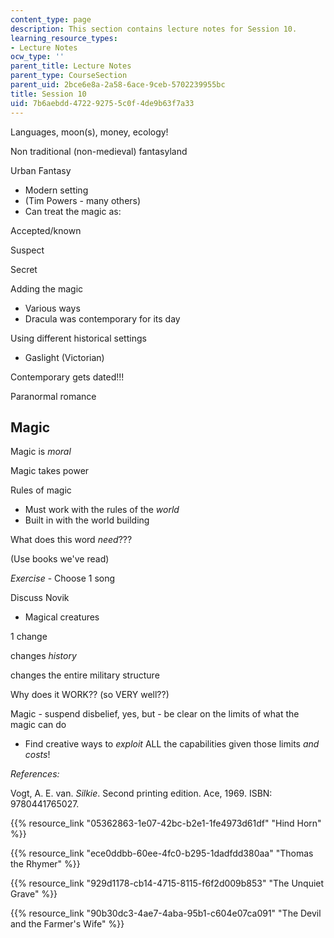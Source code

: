 ```yaml
---
content_type: page
description: This section contains lecture notes for Session 10.
learning_resource_types:
- Lecture Notes
ocw_type: ''
parent_title: Lecture Notes
parent_type: CourseSection
parent_uid: 2bce6e8a-2a58-6ace-9ceb-5702239955bc
title: Session 10
uid: 7b6aebdd-4722-9275-5c0f-4de9b63f7a33
---
```


Languages, moon(s), money, ecology!

Non traditional (non-medieval) fantasyland

Urban Fantasy

*   Modern setting
*   (Tim Powers - many others)
*   Can treat the magic as:

Accepted/known

Suspect

Secret

Adding the magic

*   Various ways
*   Dracula was contemporary for its day

Using different historical settings

*   Gaslight (Victorian)

Contemporary gets dated!!!

Paranormal romance

Magic
-----

Magic is _moral_

Magic takes power

Rules of magic

*   Must work with the rules of the _world_
*   Built in with the world building

What does this word _need_???

(Use books we've read)

_Exercise_ - Choose 1 song

Discuss Novik

*   Magical creatures

1 change

changes _history_

changes the entire military structure

Why does it WORK?? (so VERY well??)

Magic - suspend disbelief, yes, but - be clear on the limits of what the magic can do

*   Find creative ways to _exploit_ ALL the capabilities given those limits _and costs_!

_References:_

Vogt, A. E. van. _Silkie_. Second printing edition. Ace, 1969. ISBN: 9780441765027.

{{% resource_link "05362863-1e07-42bc-b2e1-1fe4973d61df" "Hind Horn" %}}

{{% resource_link "ece0ddbb-60ee-4fc0-b295-1dadfdd380aa" "Thomas the Rhymer" %}}

{{% resource_link "929d1178-cb14-4715-8115-f6f2d009b853" "The Unquiet Grave" %}}

{{% resource_link "90b30dc3-4ae7-4aba-95b1-c604e07ca091" "The Devil and the Farmer's Wife" %}}